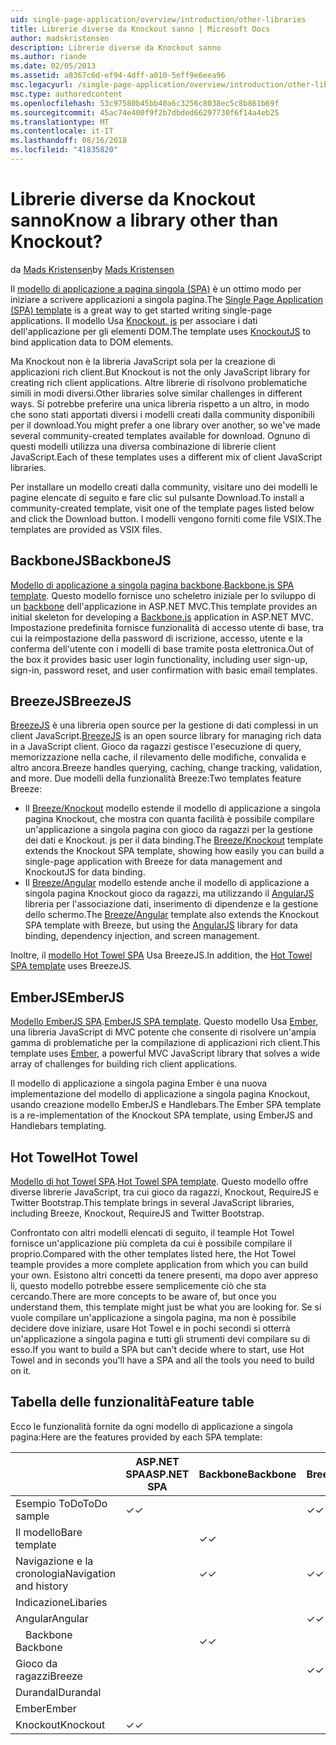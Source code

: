 ```yaml
---
uid: single-page-application/overview/introduction/other-libraries
title: Librerie diverse da Knockout sanno | Microsoft Docs
author: madskristensen
description: Librerie diverse da Knockout sanno
ms.author: riande
ms.date: 02/05/2013
ms.assetid: a8367c6d-ef94-4dff-a010-5eff9e6eea96
msc.legacyurl: /single-page-application/overview/introduction/other-libraries
msc.type: authoredcontent
ms.openlocfilehash: 53c97580b45bb40a6c3256c8038ec5c8b861b69f
ms.sourcegitcommit: 45ac74e400f9f2b7dbded66297730f6f14a4eb25
ms.translationtype: MT
ms.contentlocale: it-IT
ms.lasthandoff: 08/16/2018
ms.locfileid: "41835820"
---
```

<a name="know-a-library-other-than-knockout"></a><span data-ttu-id="26d66-104">Librerie diverse da Knockout sanno</span><span class="sxs-lookup"><span data-stu-id="26d66-104">Know a library other than Knockout?</span></span>
====================
<span data-ttu-id="26d66-105">da [Mads Kristensen](https://github.com/madskristensen)</span><span class="sxs-lookup"><span data-stu-id="26d66-105">by [Mads Kristensen](https://github.com/madskristensen)</span></span>

<span data-ttu-id="26d66-106">Il [modello di applicazione a pagina singola (SPA)](knockoutjs-template.md) è un ottimo modo per iniziare a scrivere applicazioni a singola pagina.</span><span class="sxs-lookup"><span data-stu-id="26d66-106">The [Single Page Application (SPA) template](knockoutjs-template.md) is a great way to get started writing single-page applications.</span></span> <span data-ttu-id="26d66-107">Il modello Usa [Knockout. js](http://knockoutjs.com/) per associare i dati dell'applicazione per gli elementi DOM.</span><span class="sxs-lookup"><span data-stu-id="26d66-107">The template uses [KnockoutJS](http://knockoutjs.com/) to bind application data to DOM elements.</span></span>

<span data-ttu-id="26d66-108">Ma Knockout non è la libreria JavaScript sola per la creazione di applicazioni rich client.</span><span class="sxs-lookup"><span data-stu-id="26d66-108">But Knockout is not the only JavaScript library for creating rich client applications.</span></span> <span data-ttu-id="26d66-109">Altre librerie di risolvono problematiche simili in modi diversi.</span><span class="sxs-lookup"><span data-stu-id="26d66-109">Other libraries solve similar challenges in different ways.</span></span> <span data-ttu-id="26d66-110">Si potrebbe preferire una unica libreria rispetto a un altro, in modo che sono stati apportati diversi i modelli creati dalla community disponibili per il download.</span><span class="sxs-lookup"><span data-stu-id="26d66-110">You might prefer a one library over another, so we've made several community-created templates available for download.</span></span> <span data-ttu-id="26d66-111">Ognuno di questi modelli utilizza una diversa combinazione di librerie client JavaScript.</span><span class="sxs-lookup"><span data-stu-id="26d66-111">Each of these templates uses a different mix of client JavaScript libraries.</span></span>

<span data-ttu-id="26d66-112">Per installare un modello creati dalla community, visitare uno dei modelli le pagine elencate di seguito e fare clic sul pulsante Download.</span><span class="sxs-lookup"><span data-stu-id="26d66-112">To install a community-created template, visit one of the template pages listed below and click the Download button.</span></span> <span data-ttu-id="26d66-113">I modelli vengono forniti come file VSIX.</span><span class="sxs-lookup"><span data-stu-id="26d66-113">The templates are provided as VSIX files.</span></span>

## <a name="backbonejs"></a><span data-ttu-id="26d66-114">BackboneJS</span><span class="sxs-lookup"><span data-stu-id="26d66-114">BackboneJS</span></span>

<span data-ttu-id="26d66-115">[Modello di applicazione a singola pagina backbone](../templates/backbonejs-template.md).</span><span class="sxs-lookup"><span data-stu-id="26d66-115">[Backbone.js SPA template](../templates/backbonejs-template.md).</span></span> <span data-ttu-id="26d66-116">Questo modello fornisce uno scheletro iniziale per lo sviluppo di un [backbone](http://backbonejs.org/) dell'applicazione in ASP.NET MVC.</span><span class="sxs-lookup"><span data-stu-id="26d66-116">This template provides an initial skeleton for developing a [Backbone.js](http://backbonejs.org/) application in ASP.NET MVC.</span></span> <span data-ttu-id="26d66-117">Impostazione predefinita fornisce funzionalità di accesso utente di base, tra cui la reimpostazione della password di iscrizione, accesso, utente e la conferma dell'utente con i modelli di base tramite posta elettronica.</span><span class="sxs-lookup"><span data-stu-id="26d66-117">Out of the box it provides basic user login functionality, including user sign-up, sign-in, password reset, and user confirmation with basic email templates.</span></span>

## <a name="breezejs"></a><span data-ttu-id="26d66-118">BreezeJS</span><span class="sxs-lookup"><span data-stu-id="26d66-118">BreezeJS</span></span>

<span data-ttu-id="26d66-119">[BreezeJS](http://www.breezejs.com/?utm_source=ms-spa) è una libreria open source per la gestione di dati complessi in un client JavaScript.</span><span class="sxs-lookup"><span data-stu-id="26d66-119">[BreezeJS](http://www.breezejs.com/?utm_source=ms-spa) is an open source library for managing rich data in a JavaScript client.</span></span> <span data-ttu-id="26d66-120">Gioco da ragazzi gestisce l'esecuzione di query, memorizzazione nella cache, il rilevamento delle modifiche, convalida e altro ancora.</span><span class="sxs-lookup"><span data-stu-id="26d66-120">Breeze handles querying, caching, change tracking, validation, and more.</span></span> <span data-ttu-id="26d66-121">Due modelli della funzionalità Breeze:</span><span class="sxs-lookup"><span data-stu-id="26d66-121">Two templates feature Breeze:</span></span>

- <span data-ttu-id="26d66-122">Il [Breeze/Knockout](../templates/breezeknockout-template.md) modello estende il modello di applicazione a singola pagina Knockout, che mostra con quanta facilità è possibile compilare un'applicazione a singola pagina con gioco da ragazzi per la gestione dei dati e Knockout. js per il data binding.</span><span class="sxs-lookup"><span data-stu-id="26d66-122">The [Breeze/Knockout](../templates/breezeknockout-template.md) template extends the Knockout SPA template, showing how easily you can build a single-page application with Breeze for data management and KnockoutJS for data binding.</span></span>
- <span data-ttu-id="26d66-123">Il [Breeze/Angular](../templates/breezeangular-template.md) modello estende anche il modello di applicazione a singola pagina Knockout gioco da ragazzi, ma utilizzando il [AngularJS](http://angularjs.org) libreria per l'associazione dati, inserimento di dipendenze e la gestione dello schermo.</span><span class="sxs-lookup"><span data-stu-id="26d66-123">The [Breeze/Angular](../templates/breezeangular-template.md) template also extends the Knockout SPA template with Breeze, but using the [AngularJS](http://angularjs.org) library for data binding, dependency injection, and screen management.</span></span>

<span data-ttu-id="26d66-124">Inoltre, il [modello Hot Towel SPA](../templates/hottowel-template.md) Usa BreezeJS.</span><span class="sxs-lookup"><span data-stu-id="26d66-124">In addition, the [Hot Towel SPA template](../templates/hottowel-template.md) uses BreezeJS.</span></span>

## <a name="emberjs"></a><span data-ttu-id="26d66-125">EmberJS</span><span class="sxs-lookup"><span data-stu-id="26d66-125">EmberJS</span></span>

<span data-ttu-id="26d66-126">[Modello EmberJS SPA](../templates/emberjs-template.md).</span><span class="sxs-lookup"><span data-stu-id="26d66-126">[EmberJS SPA template](../templates/emberjs-template.md).</span></span> <span data-ttu-id="26d66-127">Questo modello Usa [Ember](http://emberjs.com/), una libreria JavaScript di MVC potente che consente di risolvere un'ampia gamma di problematiche per la compilazione di applicazioni rich client.</span><span class="sxs-lookup"><span data-stu-id="26d66-127">This template uses [Ember](http://emberjs.com/), a powerful MVC JavaScript library that solves a wide array of challenges for building rich client applications.</span></span>

<span data-ttu-id="26d66-128">Il modello di applicazione a singola pagina Ember è una nuova implementazione del modello di applicazione a singola pagina Knockout, usando creazione modello EmberJS e Handlebars.</span><span class="sxs-lookup"><span data-stu-id="26d66-128">The Ember SPA template is a re-implementation of the Knockout SPA template, using EmberJS and Handlebars templating.</span></span>

## <a name="hot-towel"></a><span data-ttu-id="26d66-129">Hot Towel</span><span class="sxs-lookup"><span data-stu-id="26d66-129">Hot Towel</span></span>

<span data-ttu-id="26d66-130">[Modello di hot Towel SPA](../templates/hottowel-template.md).</span><span class="sxs-lookup"><span data-stu-id="26d66-130">[Hot Towel SPA template](../templates/hottowel-template.md).</span></span> <span data-ttu-id="26d66-131">Questo modello offre diverse librerie JavaScript, tra cui gioco da ragazzi, Knockout, RequireJS e Twitter Bootstrap.</span><span class="sxs-lookup"><span data-stu-id="26d66-131">This template brings in several JavaScript libraries, including Breeze, Knockout, RequireJS and Twitter Bootstrap.</span></span>

<span data-ttu-id="26d66-132">Confrontato con altri modelli elencati di seguito, il teample Hot Towel fornisce un'applicazione più completa da cui è possibile compilare il proprio.</span><span class="sxs-lookup"><span data-stu-id="26d66-132">Compared with the other templates listed here, the Hot Towel teample provides a more complete application from which you can build your own.</span></span> <span data-ttu-id="26d66-133">Esistono altri concetti da tenere presenti, ma dopo aver appreso li, questo modello potrebbe essere semplicemente ciò che sta cercando.</span><span class="sxs-lookup"><span data-stu-id="26d66-133">There are more concepts to be aware of, but once you understand them, this template might just be what you are looking for.</span></span> <span data-ttu-id="26d66-134">Se si vuole compilare un'applicazione a singola pagina, ma non è possibile decidere dove iniziare, usare Hot Towel e in pochi secondi si otterrà un'applicazione a singola pagina e tutti gli strumenti devi compilare su di esso.</span><span class="sxs-lookup"><span data-stu-id="26d66-134">If you want to build a SPA but can't decide where to start, use Hot Towel and in seconds you'll have a SPA and all the tools you need to build on it.</span></span>

## <a name="feature-table"></a><span data-ttu-id="26d66-135">Tabella delle funzionalità</span><span class="sxs-lookup"><span data-stu-id="26d66-135">Feature table</span></span>

<span data-ttu-id="26d66-136">Ecco le funzionalità fornite da ogni modello di applicazione a singola pagina:</span><span class="sxs-lookup"><span data-stu-id="26d66-136">Here are the features provided by each SPA template:</span></span>


|                        | <span data-ttu-id="26d66-137">ASP.NET SPA</span><span class="sxs-lookup"><span data-stu-id="26d66-137">ASP.NET SPA</span></span> | <span data-ttu-id="26d66-138">Backbone</span><span class="sxs-lookup"><span data-stu-id="26d66-138">Backbone</span></span> | <span data-ttu-id="26d66-139">Breeze/Angular</span><span class="sxs-lookup"><span data-stu-id="26d66-139">Breeze/Angular</span></span> | <span data-ttu-id="26d66-140">Breeze/KO</span><span class="sxs-lookup"><span data-stu-id="26d66-140">Breeze/KO</span></span> |  <span data-ttu-id="26d66-141">Ember</span><span class="sxs-lookup"><span data-stu-id="26d66-141">Ember</span></span>   | <span data-ttu-id="26d66-142">Hot Towel</span><span class="sxs-lookup"><span data-stu-id="26d66-142">Hot Towel</span></span> |
|------------------------|-------------|----------|----------------|-----------|----------|-----------|
|      <span data-ttu-id="26d66-143">Esempio ToDo</span><span class="sxs-lookup"><span data-stu-id="26d66-143">ToDo sample</span></span>       |  <span data-ttu-id="26d66-144">&#10003;</span><span class="sxs-lookup"><span data-stu-id="26d66-144">&#10003;</span></span>   |          |    <span data-ttu-id="26d66-145">&#10003;</span><span class="sxs-lookup"><span data-stu-id="26d66-145">&#10003;</span></span>    | <span data-ttu-id="26d66-146">&#10003;</span><span class="sxs-lookup"><span data-stu-id="26d66-146">&#10003;</span></span>  | <span data-ttu-id="26d66-147">&#10003;</span><span class="sxs-lookup"><span data-stu-id="26d66-147">&#10003;</span></span> |           |
|     <span data-ttu-id="26d66-148">Il modello</span><span class="sxs-lookup"><span data-stu-id="26d66-148">Bare template</span></span>      |             | <span data-ttu-id="26d66-149">&#10003;</span><span class="sxs-lookup"><span data-stu-id="26d66-149">&#10003;</span></span> |                |           |          | <span data-ttu-id="26d66-150">&#10003;</span><span class="sxs-lookup"><span data-stu-id="26d66-150">&#10003;</span></span>  |
| <span data-ttu-id="26d66-151">Navigazione e la cronologia</span><span class="sxs-lookup"><span data-stu-id="26d66-151">Navigation and history</span></span> |             | <span data-ttu-id="26d66-152">&#10003;</span><span class="sxs-lookup"><span data-stu-id="26d66-152">&#10003;</span></span> |    <span data-ttu-id="26d66-153">&#10003;</span><span class="sxs-lookup"><span data-stu-id="26d66-153">&#10003;</span></span>    |           | <span data-ttu-id="26d66-154">&#10003;</span><span class="sxs-lookup"><span data-stu-id="26d66-154">&#10003;</span></span> | <span data-ttu-id="26d66-155">&#10003;</span><span class="sxs-lookup"><span data-stu-id="26d66-155">&#10003;</span></span>  |
|        <span data-ttu-id="26d66-156">Indicazione</span><span class="sxs-lookup"><span data-stu-id="26d66-156">Libaries</span></span>        |             |          |                |           |          |           |
|        <span data-ttu-id="26d66-157">Angular</span><span class="sxs-lookup"><span data-stu-id="26d66-157">Angular</span></span>         |             |          |    <span data-ttu-id="26d66-158">&#10003;</span><span class="sxs-lookup"><span data-stu-id="26d66-158">&#10003;</span></span>    |           |          |           |
|    <span data-ttu-id="26d66-159">&#8195;Backbone</span><span class="sxs-lookup"><span data-stu-id="26d66-159">&#8195;Backbone</span></span>     |             | <span data-ttu-id="26d66-160">&#10003;</span><span class="sxs-lookup"><span data-stu-id="26d66-160">&#10003;</span></span> |                |           |          |           |
|         <span data-ttu-id="26d66-161">Gioco da ragazzi</span><span class="sxs-lookup"><span data-stu-id="26d66-161">Breeze</span></span>         |             |          |    <span data-ttu-id="26d66-162">&#10003;</span><span class="sxs-lookup"><span data-stu-id="26d66-162">&#10003;</span></span>    | <span data-ttu-id="26d66-163">&#10003;</span><span class="sxs-lookup"><span data-stu-id="26d66-163">&#10003;</span></span>  |          | <span data-ttu-id="26d66-164">&#10003;</span><span class="sxs-lookup"><span data-stu-id="26d66-164">&#10003;</span></span>  |
|        <span data-ttu-id="26d66-165">Durandal</span><span class="sxs-lookup"><span data-stu-id="26d66-165">Durandal</span></span>        |             |          |                |           |          | <span data-ttu-id="26d66-166">&#10003;</span><span class="sxs-lookup"><span data-stu-id="26d66-166">&#10003;</span></span>  |
|         <span data-ttu-id="26d66-167">Ember</span><span class="sxs-lookup"><span data-stu-id="26d66-167">Ember</span></span>          |             |          |                |           | <span data-ttu-id="26d66-168">&#10003;</span><span class="sxs-lookup"><span data-stu-id="26d66-168">&#10003;</span></span> |           |
|        <span data-ttu-id="26d66-169">Knockout</span><span class="sxs-lookup"><span data-stu-id="26d66-169">Knockout</span></span>        |  <span data-ttu-id="26d66-170">&#10003;</span><span class="sxs-lookup"><span data-stu-id="26d66-170">&#10003;</span></span>   |          |                | <span data-ttu-id="26d66-171">&#10003;</span><span class="sxs-lookup"><span data-stu-id="26d66-171">&#10003;</span></span>  |          | <span data-ttu-id="26d66-172">&#10003;</span><span class="sxs-lookup"><span data-stu-id="26d66-172">&#10003;</span></span>  |

